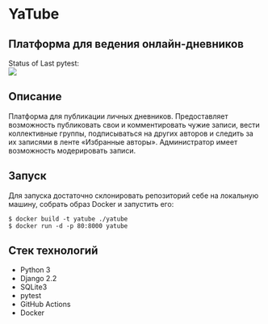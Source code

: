 # YaTube
## Платформа для ведения онлайн-дневников
Status of Last pytest:<br>
<img src="https://github.com/ivan-khmara/yatube/actions/workflows/python-app.yml/badge.svg"><br>
## Описание
Платформа для публикации личных дневников. Предоставляет возможность публиковать свои и комментировать чужие записи, вести коллективные группы, подписываться на других авторов и следить за их записями в ленте «Избранные авторы». Администратор имеет возможность модерировать записи.

## Запуск
Для запуска достаточно склонировать репозиторий себе на локальную машину, собрать образ Docker и запустить его:

```
$ docker build -t yatube ./yatube
$ docker run -d -p 80:8000 yatube
```

## Стек технологий
+ Python 3
+ Django 2.2
+ SQLite3
+ pytest
+ GitHub Actions
+ Docker

